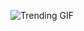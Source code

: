 ![Trending GIF](https://media3.giphy.com/media/v1.Y2lkPThiYjIxNzcyMXZ4Y3g1amkxbDk0YWhwdWU3Y2dsdjlwNXJxcHNuNHI1NjYwbmhpNiZlcD12MV9naWZzX3NlYXJjaCZjdD1n/CTX0ivSQbI78A/giphy.gif)
